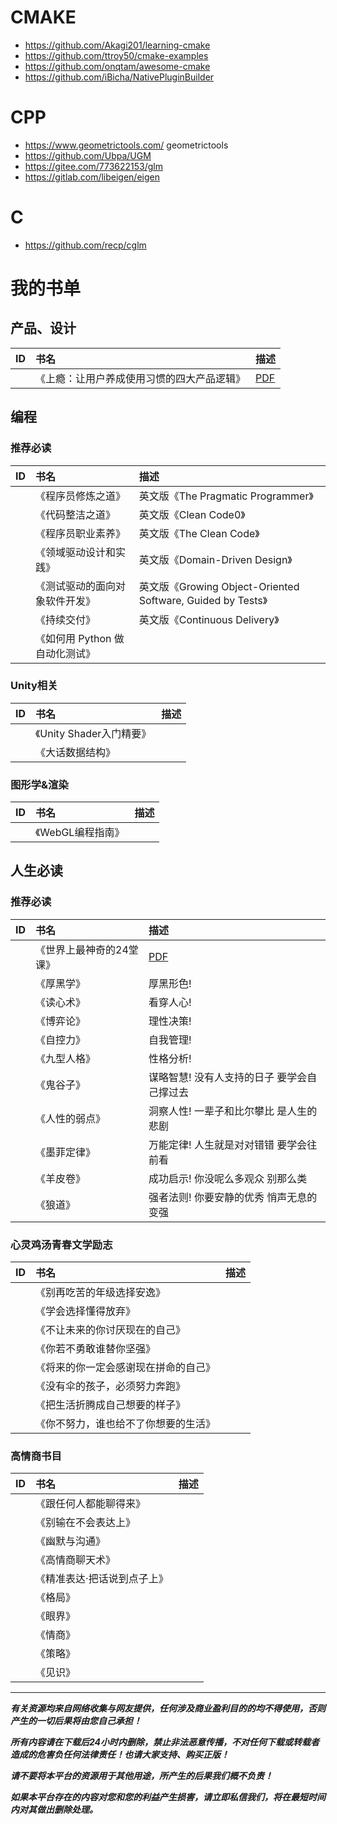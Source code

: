 
# CMAKE
- https://github.com/Akagi201/learning-cmake
- https://github.com/ttroy50/cmake-examples
- https://github.com/onqtam/awesome-cmake
- https://github.com/iBicha/NativePluginBuilder

# CPP
- https://www.geometrictools.com/ geometrictools
- https://github.com/Ubpa/UGM
- https://gitee.com/773622153/glm
- https://gitlab.com/libeigen/eigen

# C
- https://github.com/recp/cglm
   
# 我的书单

## 产品、设计

|ID | 书名 | 描述 |
|:-- |:-- |:-- |
| | 《上瘾：让用户养成使用习惯的四大产品逻辑》| [PDF](http://s3.tdouplus.com/ebook/%E4%BA%A7%E5%93%81&%E8%AE%BE%E8%AE%A1/%E4%B8%8A%E7%98%BE%EF%BC%9A%E8%AE%A9%E7%94%A8%E6%88%B7%E5%85%BB%E6%88%90%E4%BD%BF%E7%94%A8%E4%B9%A0%E6%83%AF%E7%9A%84%E5%9B%9B%E5%A4%A7%E4%BA%A7%E5%93%81%E9%80%BB%E8%BE%91.pdf) |


## 编程

### 推荐必读

|ID | 书名 | 描述 |
|:-- |:-- |:-- |
| | 《程序员修炼之道》| 英文版《The Pragmatic Programmer》 |
| | 《代码整洁之道》| 英文版《Clean Code0》|
| | 《程序员职业素养》| 英文版《The Clean Code》|
| | 《领域驱动设计和实践》| 英文版《Domain-Driven Design》|
| | 《测试驱动的面向对象软件开发》| 英文版《Growing Object-Oriented Software, Guided by Tests》|
| | 《持续交付》| 英文版《Continuous Delivery》| 
| | 《如何用 Python 做自动化测试》|

### Unity相关

|ID | 书名 | 描述 |
|:-- |:-- |:-- |
| | 《Unity Shader入门精要》 |
| | 《大话数据结构》| | 

### 图形学&渲染

|ID | 书名 | 描述 |
|:-- |:-- |:-- |
| | 《WebGL编程指南》|



## 人生必读

### 推荐必读

|ID | 书名 | 描述 |
|:-- |:-- |:-- |
| |《世界上最神奇的24堂课》| [PDF](http://s3.tdouplus.com/ebook/%E4%BA%BA%E7%94%9F%E5%BF%85%E8%AF%BB/%E4%B8%96%E7%95%8C%E4%B8%8A%E6%9C%80%E7%A5%9E%E5%A5%87%E7%9A%8424%E5%A0%82%E8%AF%BE.pdf) | 
| |《厚黑学》| 厚黑形色! |
| |《读心术》| 看穿人心! |
| |《博弈论》| 理性决策! |
| |《自控力》| 自我管理! |
| |《九型人格》| 性格分析! |
| |《鬼谷子》| 谋略智慧! 没有人支持的日子 要学会自己撑过去 |
| |《人性的弱点》| 洞察人性! 一辈子和比尔攀比 是人生的悲剧 |
| |《墨菲定律》| 万能定律! 人生就是对对错错 要学会往前看 |
| |《羊皮卷》| 成功启示! 你没呢么多观众 别那么类 |
| |《狼道》| 强者法则! 你要安静的优秀 悄声无息的变强 |

### 心灵鸡汤青春文学励志

|ID | 书名 | 描述 |
|:-- |:-- |:-- |
| |《别再吃苦的年级选择安逸》| |
| |《学会选择懂得放弃》| |
| |《不让未来的你讨厌现在的自己》| |
| |《你若不勇敢谁替你坚强》| |
| |《将来的你一定会感谢现在拼命的自己》| |
| |《没有伞的孩子，必须努力奔跑》| |
| |《把生活折腾成自己想要的样子》| |
| |《你不努力，谁也给不了你想要的生活》| |

### 高情商书目

|ID | 书名 | 描述 |
|:-- |:-- |:-- |
| |《跟任何人都能聊得来》| |
| |《别输在不会表达上》| |
| |《幽默与沟通》| |
| |《高情商聊天术》| |
| |《精准表达·把话说到点子上》| |
| |《格局》| |
| |《眼界》| |
| |《情商》| |
| |《策略》| |
| |《见识》| |


---

***有关资源均来自网络收集与网友提供，任何涉及商业盈利目的的均不得使用，否则产生的一切后果将由您自己承担！***

***所有内容请在下载后24小时内删除，禁止非法恶意传播，不对任何下载或转载者造成的危害负任何法律责任！也请大家支持、购买正版！***

***请不要将本平台的资源用于其他用途，所产生的后果我们概不负责！***

***如果本平台存在的内容对您和您的利益产生损害，请立即私信我们，将在最短时间内对其做出删除处理。***
